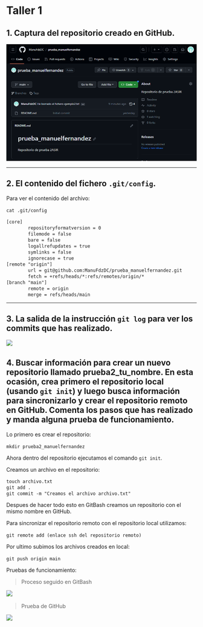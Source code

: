 # Taller 1
## 1. Captura del repositorio creado en GitHub.
![](img/capturarepositoriogithub.png)

---

## 2. El contenido del fichero `.git/config`.
Para ver el contenido del archivo:

```cat .git/config```

```
[core]
        repositoryformatversion = 0
        filemode = false
        bare = false
        logallrefupdates = true
        symlinks = false
        ignorecase = true
[remote "origin"]
        url = git@github.com:ManuFdzDC/prueba_manuelfernandez.git
        fetch = +refs/heads/*:refs/remotes/origin/*
[branch "main"]
        remote = origin
        merge = refs/heads/main     
```

---

## 3. La salida de la instrucción `git log` para ver los commits que has realizado.

![](img/gitlog.png)

## 4. Buscar información para crear un nuevo repositorio llamado prueba2_tu_nombre. En esta ocasión, crea primero el repositorio local (usando `git init`) y luego busca información para sincronizarlo y crear el repositorio remoto en GitHub. Comenta los pasos que has realizado y manda alguna prueba de funcionamiento.

Lo primero es crear el repositorio:

`mkdir prueba2_manuelfernandez`

Ahora dentro del repositorio ejecutamos el comando `git init`.

Creamos un archivo en el repositorio:

```
touch archivo.txt
git add .
git commit -m "Creamos el archivo archivo.txt"
```
Despues de hacer todo esto en GitBash creamos un repositorio con el mismo nombre en GitHub.

Para sincronizar el repositorio remoto con el repositorio local utilizamos:

`git remote add (enlace ssh del repositorio remoto)`

Por ultimo subimos los archivos creados en local:

`git push origin main`

Pruebas de funcionamiento:
>Proceso seguido en GitBash

![](img/4pruebafuncionamiento.png)

>Prueba de GitHub

![](img/4pruebafuncionamiento2.png)

